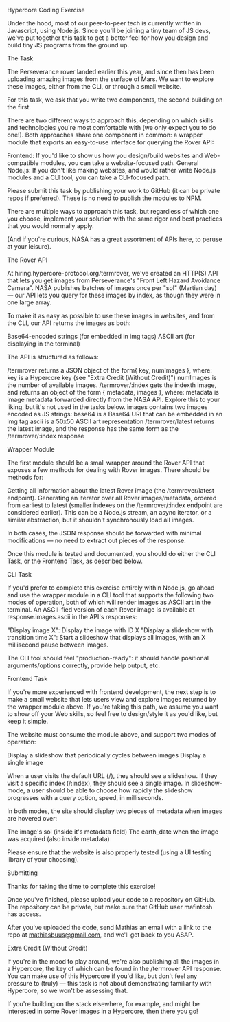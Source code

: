 Hypercore Coding Exercise

Under the hood, most of our peer-to-peer tech is currently written in Javascript, using Node.js. Since you'll be joining a tiny team of JS devs, we've put together this task to get a better feel for how you design and build tiny JS programs from the ground up.

The Task


The Perseverance rover landed earlier this year, and since then has been uploading amazing images from the surface of Mars. We want to explore these images, either from the CLI, or through a small website.

For this task, we ask that you write two components, the second building on the first.

There are two different ways to approach this, depending on which skills and technologies you're most comfortable with (we only expect you to do one!). Both approaches share one component in common: a wrapper module that exports an easy-to-use interface for querying the Rover API:

Frontend: If you'd like to show us how you design/build websites and Web-compatible modules, you can take a website-focused path.
General Node.js: If you don't like making websites, and would rather write Node.js modules and a CLI tool, you can take a CLI-focused path.


Please submit this task by publishing your work to GitHub (it can be private repos if preferred). These is no need to publish the modules to NPM.

There are multiple ways to approach this task, but regardless of which one you choose, implement your solution with the same rigor and best practices that you would normally apply.

(And if you're curious, NASA has a great assortment of APIs here, to peruse at your leisure). 



The Rover API


At hiring.hypercore-protocol.org/termrover, we've created an HTTP(S) API that lets you get images from Perseverance's "Front Left Hazard Avoidance Camera". NASA publishes batches of images once per "sol" (Martian day) — our API lets you query for these images by index, as though they were in one large array.


To make it as easy as possible to use these images in websites, and from the CLI, our API returns the images as both:

Base64-encoded strings (for embedded in img tags)
ASCII art (for displaying in the terminal)


The API is structured as follows:

/termrover returns a JSON object of the form{ key, numImages }, where:
 key is a Hypercore key (see "Extra Credit (Without Credit)") 
numImages is the number of available images.
/termrover/:index gets the indexth image, and returns an object of the form { metadata, images }, where:
metadata is image metadata forwarded directly from the NASA API. Explore this to your liking, but it's not used in the tasks below.
images contains two images encoded as JS strings:
base64 is a Base64 URI that can be embedded in an img tag
ascii is a 50x50 ASCII art representation
/termrover/latest returns the latest image, and the response has the same form as the /termrover/:index response


Wrapper Module


The first module should be a small wrapper around the Rover API that exposes a few methods for dealing with Rover images. There should be methods for:

Getting all information about the latest Rover image (the /termrover/latest endpoint).
Generating an iterator over all Rover images/metadata, ordered from earliest to latest (smaller indexes on the /termrover/:index endpoint are considered earlier). This can be a Node.js stream, an async iterator, or a similar abstraction, but it shouldn't synchronously load all images.

In both cases, the JSON response should be forwarded with minimal modifications — no need to extract out pieces of the response.

Once this module is tested and documented, you should do either the CLI Task, or the Frontend Task, as described below.



CLI Task


If you'd prefer to complete this exercise entirely within Node.js, go ahead and use the wrapper module in a CLI tool that supports the following two modes of operation, both of which will render images as ASCII art in the terminal. An ASCII-fied version of each Rover image is available at response.images.ascii in the API's responses: 

"Display image X": Display the image with ID X
"Display a slideshow with transition time X": Start a slideshow that displays all images, with an X millisecond pause between images.

The CLI tool should feel "production-ready": it should handle positional arguments/options correctly, provide help output, etc.



Frontend Task


If you're more experienced with frontend development, the next step is to make a small website that lets users view and explore images returned by the wrapper module above. If you're taking this path, we assume you want to show off your Web skills, so feel free to design/style it as you'd like, but keep it simple.


The website must consume the module above, and support two modes of operation:

Display a slideshow that periodically cycles between images
Display a single image


When a user visits the default URL (/), they should see a slideshow. If they visit a specific index (/:index), they should see a single image. In slideshow-mode, a user should be able to choose how rapidly the slideshow progresses with a query option, speed, in milliseconds.



In both modes, the site should display two pieces of metadata when images are hovered over:

The image's sol (inside it's metadata field)
The earth_date when the image was acquired (also inside metadata)

Please ensure that the website is also properly tested (using a UI testing library of your choosing).



Submitting


Thanks for taking the time to complete this exercise!

Once you've finished, please upload your code to a repository on GitHub. The repository can be private, but make sure that GitHub user mafintosh has access.

After you've uploaded the code, send Mathias an email with a link to the repo at mathiasbuus@gmail.com, and we'll get back to you ASAP.



Extra Credit (Without Credit)


If you're in the mood to play around, we're also publishing all the images in a Hypercore, the key of which can be found in the /termrover API response. You can make use of this Hypercore if you'd like, but don't feel any pressure to (truly) — this task is not about demonstrating familiarity with Hypercore, so we won't be assessing that.

If you're building on the stack elsewhere, for example, and might be interested in some Rover images in a Hypercore, then there you go!

